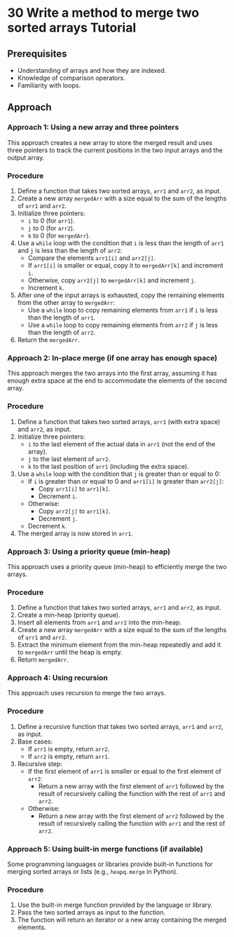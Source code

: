 # 30 Write a method to merge two sorted arrays Tutorial

## Prerequisites

*   Understanding of arrays and how they are indexed.
*   Knowledge of comparison operators.
*   Familiarity with loops.

## Approach

### Approach 1: Using a new array and three pointers

This approach creates a new array to store the merged result and uses three pointers to track the current positions in the two input arrays and the output array.

### Procedure

1. Define a function that takes two sorted arrays, `arr1` and `arr2`, as input.
2. Create a new array `mergedArr` with a size equal to the sum of the lengths of `arr1` and `arr2`.
3. Initialize three pointers:
    *   `i` to 0 (for `arr1`).
    *   `j` to 0 (for `arr2`).
    *   `k` to 0 (for `mergedArr`).
4. Use a `while` loop with the condition that `i` is less than the length of `arr1` and `j` is less than the length of `arr2`:
    *   Compare the elements `arr1[i]` and `arr2[j]`.
    *   If `arr1[i]` is smaller or equal, copy it to `mergedArr[k]` and increment `i`.
    *   Otherwise, copy `arr2[j]` to `mergedArr[k]` and increment `j`.
    *   Increment `k`.
5. After one of the input arrays is exhausted, copy the remaining elements from the other array to `mergedArr`:
    *   Use a `while` loop to copy remaining elements from `arr1` if `i` is less than the length of `arr1`.
    *   Use a `while` loop to copy remaining elements from `arr2` if `j` is less than the length of `arr2`.
6. Return the `mergedArr`.

### Approach 2: In-place merge (if one array has enough space)

This approach merges the two arrays into the first array, assuming it has enough extra space at the end to accommodate the elements of the second array.

### Procedure

1. Define a function that takes two sorted arrays, `arr1` (with extra space) and `arr2`, as input.
2. Initialize three pointers:
    *   `i` to the last element of the actual data in `arr1` (not the end of the array).
    *   `j` to the last element of `arr2`.
    *   `k` to the last position of `arr1` (including the extra space).
3. Use a `while` loop with the condition that `j` is greater than or equal to 0:
    *   If `i` is greater than or equal to 0 and `arr1[i]` is greater than `arr2[j]`:
        *   Copy `arr1[i]` to `arr1[k]`.
        *   Decrement `i`.
    *   Otherwise:
        *   Copy `arr2[j]` to `arr1[k]`.
        *   Decrement `j`.
    *   Decrement `k`.
4. The merged array is now stored in `arr1`.

### Approach 3: Using a priority queue (min-heap)

This approach uses a priority queue (min-heap) to efficiently merge the two arrays.

### Procedure

1. Define a function that takes two sorted arrays, `arr1` and `arr2`, as input.
2. Create a min-heap (priority queue).
3. Insert all elements from `arr1` and `arr2` into the min-heap.
4. Create a new array `mergedArr` with a size equal to the sum of the lengths of `arr1` and `arr2`.
5. Extract the minimum element from the min-heap repeatedly and add it to `mergedArr` until the heap is empty.
6. Return `mergedArr`.

### Approach 4: Using recursion

This approach uses recursion to merge the two arrays.

### Procedure

1. Define a recursive function that takes two sorted arrays, `arr1` and `arr2`, as input.
2. Base cases:
    *   If `arr1` is empty, return `arr2`.
    *   If `arr2` is empty, return `arr1`.
3. Recursive step:
    *   If the first element of `arr1` is smaller or equal to the first element of `arr2`:
        *   Return a new array with the first element of `arr1` followed by the result of recursively calling the function with the rest of `arr1` and `arr2`.
    *   Otherwise:
        *   Return a new array with the first element of `arr2` followed by the result of recursively calling the function with `arr1` and the rest of `arr2`.

### Approach 5: Using built-in merge functions (if available)

Some programming languages or libraries provide built-in functions for merging sorted arrays or lists (e.g., `heapq.merge` in Python).

### Procedure

1. Use the built-in merge function provided by the language or library.
2. Pass the two sorted arrays as input to the function.
3. The function will return an iterator or a new array containing the merged elements.
